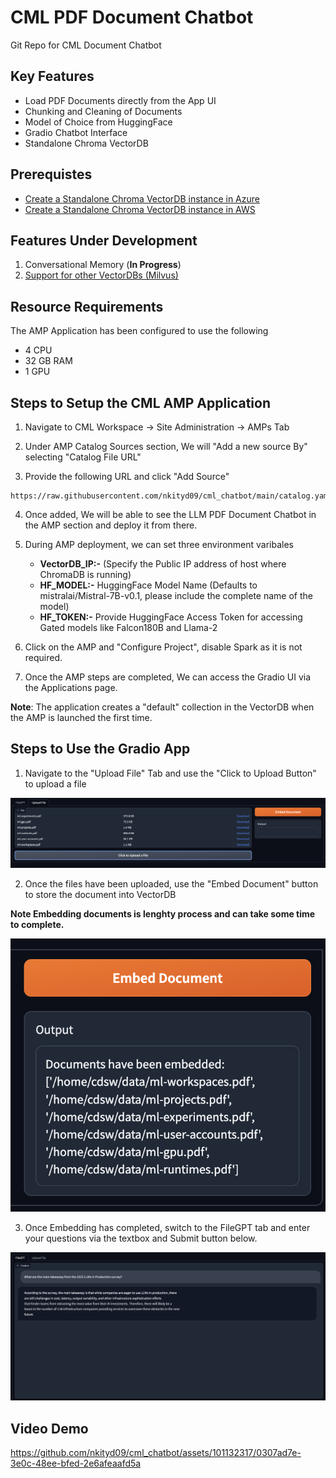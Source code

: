 # CML PDF Document Chatbot
Git Repo for CML Document Chatbot

## Key Features

- Load PDF Documents directly from the App UI
- Chunking and Cleaning of Documents
- Model of Choice from HuggingFace
- Gradio Chatbot Interface
- Standalone Chroma VectorDB

## Prerequistes

- [Create a Standalone Chroma VectorDB instance in Azure](https://github.com/nkityd09/cml_chatbot/blob/main/amp_extensions/Azure_Setting_Up_ChromaDB.md)
- [Create a Standalone Chroma VectorDB instance in AWS](https://github.com/nkityd09/cml_chatbot/blob/main/amp_extensions/Setting_Up_ChromaDB.md)


## Features Under Development

1. Conversational Memory (**In Progress**)
2. [Support for other VectorDBs (Milvus)](https://github.com/nkityd09/cml_chatbot/issues/1)

## Resource Requirements

The AMP Application has been configured to use the following 
- 4 CPU
- 32 GB RAM
- 1 GPU

## Steps to Setup the CML AMP Application

1. Navigate to CML Workspace -> Site Administration -> AMPs Tab

2. Under AMP Catalog Sources section, We will "Add a new source By" selecting "Catalog File URL" 

3. Provide the following URL and click "Add Source"

```
https://raw.githubusercontent.com/nkityd09/cml_chatbot/main/catalog.yaml
```

4. Once added, We will be able to see the LLM PDF Document Chatbot in the AMP section and deploy it from there.

5. During AMP deployment, we can set three environment varibales
   - **VectorDB_IP:-** (Specify the Public IP address of host where ChromaDB is running)
   - **HF_MODEL:-** HuggingFace Model Name (Defaults to mistralai/Mistral-7B-v0.1, please include the complete name of the model)
   - **HF_TOKEN:-** Provide HuggingFace Access Token for accessing Gated models like Falcon180B and Llama-2

6. Click on the AMP and "Configure Project", disable Spark as it is not required.

7. Once the AMP steps are completed, We can access the Gradio UI via the Applications page.

**Note**: The application creates a "default" collection in the VectorDB when the AMP is launched the first time.

## Steps to Use the Gradio App

1. Navigate to the "Upload File" Tab and use the "Click to Upload Button" to upload a file

![Uploading Files](images/File_Upload.png)

2. Once the files have been uploaded, use the "Embed Document" button to store the document into VectorDB

**Note Embedding documents is lenghty process and can take some time to complete.**

![Embedding Files](images/File_Embed.png)

3. Once Embedding has completed, switch to the FileGPT tab and enter your questions via the textbox and Submit button below.

![Asking Questions](images/Response.png)

## Video Demo

https://github.com/nkityd09/cml_chatbot/assets/101132317/0307ad7e-3e0c-48ee-bfed-2e6afeaafd5a
